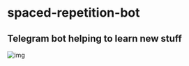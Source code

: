# spaced-repetition-bot
## Telegram bot helping to learn new stuff  

![img](https://vectr.com/fbjorn/eaGZqUPb61.png)
